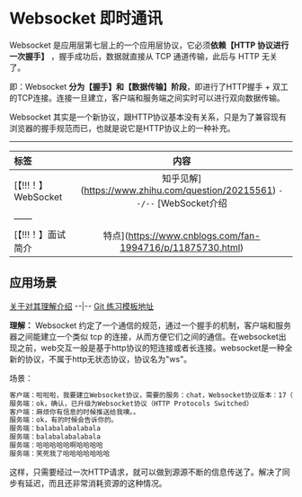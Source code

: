 # Websocket 即时通讯

Websocket 是应用层第七层上的一个应用层协议，它必须**依赖【HTTP 协议进行一次握手】** ，握手成功后，数据就直接从 TCP 通道传输，此后与 HTTP 无关了。

即：Websocket **分为【握手】和【数据传输】阶段**，即进行了HTTP握手 + 双工的TCP连接。连接一旦建立，客户端和服务端之间实时可以进行双向数据传输。

Websocket 其实是一个新协议，跟HTTP协议基本没有关系，只是为了兼容现有浏览器的握手规范而已，也就是说它是HTTP协议上的一种补充。

---

标签|内容
:-|:-:
[【!!!！】WebSocket |知乎见解](https://www.zhihu.com/question/20215561) `--/--` [WebSocket介绍 |掘金](https://juejin.im/post/6876301731966713869) | [【!!!！】 滚动条自动置底](https://zhuanlan.zhihu.com/p/89906315) `--/--` [WebSocket 消息通知](https://blog.csdn.net/qq_37128049/article/details/96977671)
 | ——
[【!!!！】面试简介|特点](<https://www.cnblogs.com/fan-1994716/p/11875730.html>) |

## 应用场景

[关于对其理解介绍](https://www.zhihu.com/question/20215561) --|-- [Git 练习模板地址](https://github.com/leijin0416/Vue-Plug-in_unit/blob/master/vueTemplate/1_weChat.vue)

**理解：** Websocket 约定了一个通信的规范，通过一个握手的机制，客户端和服务器之间能建立一个类似 tcp 的连接，从而方便它们之间的通信。在websocket出现之前，web交互一般是基于http协议的短连接或者长连接。websocket是一种全新的协议，不属于http无状态协议，协议名为"ws"。

场景：

```txt
客户端：啦啦啦，我要建立Websocket协议，需要的服务：chat，Websocket协议版本：17（HTTP Request）
服务端：ok，确认，已升级为Websocket协议（HTTP Protocols Switched）
客户端：麻烦你有信息的时候推送给我噢。。
服务端：ok，有的时候会告诉你的。
服务端：balabalabalabala
服务端：balabalabalabala
服务端：哈哈哈哈哈啊哈哈哈哈
服务端：笑死我了哈哈哈哈哈哈哈
```

这样，只需要经过一次HTTP请求，就可以做到源源不断的信息传送了。解决了同步有延迟，而且还非常消耗资源的这种情况。
